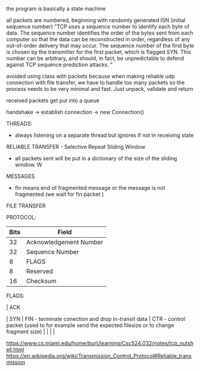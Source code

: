 the program is basically a state machine

all packets are numbered, beginning with randomly generated ISN (initial sequence number)
"TCP uses a sequence number to identify each byte of data. The sequence number identifies the order of the bytes sent from each computer so that the data can be reconstructed in order, regardless of any out-of-order delivery that may occur. The sequence number of the first byte is chosen by the transmitter for the first packet, which is flagged SYN. This number can be arbitrary, and should, in fact, be unpredictable to defend against TCP sequence prediction attacks. "

avoided using class with packets because when making reliable udp connection with file transfer, we have to handle too many packets so the process needs to be very minimal and fast. Just unpack, validate and return

received packets get put into a queue

handshake -> establish connection -> new Connection()

THREADS:
- always listening on a separate thread but ignores if not in receiving state

RELIABLE TRANSFER - Selective Repeat Sliding Window
- all packets sent will be put in a dictionary of the size of the sliding window. W

MESSAGES
- fin means end of fragmented message or the message is not fragmented (we wait for fin packet )

FILE TRANSFER


PROTOCOL:

 Bits |    Field
------|----------------------------
  32  |  Acknowledgement Number
  32  |  Sequence Number
   8  |  FLAGS
   8  |  Reserved
  16  |  Checksum

FLAGS:

| ACK

| SYN
| FIN - terminate conection and drop in-transit data
| CTR - control packet (used to for example send the expected filesize or to change fragment size)
|
|
|
|
  

https://www.cs.miami.edu/home/burt/learning/Csc524.032/notes/tcp_nutshell.html
https://en.wikipedia.org/wiki/Transmission_Control_Protocol#Reliable_transmission